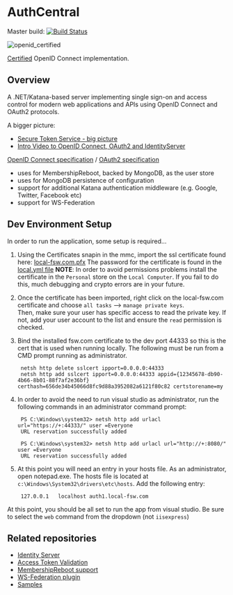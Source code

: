 # AuthCentral


Master build: [![Build Status](http://fswjenkins01.foodservicewarehouse.com:8080/buildStatus/icon?job=build_voltron_docs)](http://fswjenkins01.foodservicewarehouse.com:8080/job/build_voltron_docs/)

![openid_certified](https://cloud.githubusercontent.com/assets/1454075/7611268/4d19de32-f97b-11e4-895b-31b2455a7ca6.png)

[Certified](http://openid.net/certification/) OpenID Connect implementation.


## Overview ##

A .NET/Katana-based server implementing single sign-on and access control for modern web applications 
and APIs using OpenID Connect and OAuth2 protocols.

A bigger picture: 
* [Secure Token Service - big picture](https://identityserver.github.io/Documentation/docs/overview/bigPicture.html)
* [Intro Video to OpenID Connect, OAuth2 and IdentityServer](http://www.ndcvideos.com/#/app/video/2651)

[OpenID Connect specification](http://openid.net/specs/openid-connect-core-1_0.html) / [OAuth2 specification](http://tools.ietf.org/html/rfc6749 "OAuth2 specification")

* uses for MembershipReboot, backed by MongoDB, as the user store
* uses for MongoDB persistence of configuration
* support for additional Katana authentication middleware (e.g. Google, Twitter, Facebook etc)
* support for WS-Federation

## Dev Environment Setup ##

In order to run the application, some setup is required...


1. Using the Certificates snapin in the mmc, import the ssl certificate found here:  [local-fsw.com.pfx](http://gitlab.fsw.com/ansible/fsw.cert/raw/master/files/local-fsw.com.pfx)
   The password for the certificate is found in the [local.yml file](http://gitlab.fsw.com/ansible/fsw.cert/blob/master/vars/local.yml#L5)
   **NOTE**: In order to avoid permissions problems install the certificate in the `Personal` store on the `Local Computer`.  If you 
   fail to do this, much debugging and crypto errors are in your future.

2. Once the certificate has been imported, right click on the local-fsw.com certificate and choose `all tasks` --> `manage private keys`.  
   Then, make sure your user has specific access to read the private key.  If not, add your user account to the list and ensure 
   the `read` permission is checked.

3. Bind the installed fsw.com certificate to the dev port 44333 so this is the cert that is used when running locally.  The 
   following must be run from a CMD prompt running as administrator.

        netsh http delete sslcert ipport=0.0.0.0:44333
        netsh http add sslcert ipport=0.0.0.0:44333 appid={12345678-db90-4b66-8b01-88f7af2e36bf} certhash=656de34b45066d8fc9d88a3952082a6121f80c82 certstorename=my

4. In order to avoid the need to run visual studio as administrator, run the following commands in an administrator command prompt:

        PS C:\Windows\system32> netsh http add urlacl url="https://+:44333/" user =Everyone
        URL reservation successfully added

        PS C:\Windows\system32> netsh http add urlacl url="http://+:8080/" user =Everyone
        URL reservation successfully added

5. At this point you will need an entry in your hosts file.  As an administrator, open notepad.exe.  The hosts file is 
   located at `c:\Windows\System32\drivers\etc\hosts`. Add the following entry:

        127.0.0.1	localhost auth1.local-fsw.com

At this point, you should be all set to run the app from visual studio.  Be sure to select the `web` command from the dropdown (not `iisexpress`)

## Related repositories ##
* [Identity Server](https://github.com/identityserver/IdentityServer3)
* [Access Token Validation](https://github.com/identityserver/IdentityServer3.AccessTokenValidation)
* [MembershipReboot support](https://github.com/identityserver/IdentityServer3.MembershipReboot)
* [WS-Federation plugin](https://github.com/identityserver/IdentityServer3.WsFederation)
* [Samples](https://github.com/IdentityServer/IdentityServer3.Samples)
